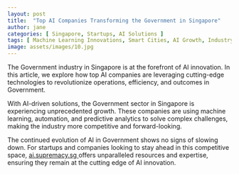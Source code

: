 ```yaml
---
layout: post
title:  "Top AI Companies Transforming the Government in Singapore"
author: jane
categories: [ Singapore, Startups, AI Solutions ]
tags: [ Machine Learning Innovations, Smart Cities, AI Growth, Industry Disruption, AI for Business ]
image: assets/images/10.jpg
---
```


The Government industry in Singapore is at the forefront of AI innovation. In this article, we explore how top AI companies are leveraging cutting-edge technologies to revolutionize operations, efficiency, and outcomes in Government.

With AI-driven solutions, the Government sector in Singapore is experiencing unprecedented growth. These companies are using machine learning, automation, and predictive analytics to solve complex challenges, making the industry more competitive and forward-looking.

The continued evolution of AI in Government shows no signs of slowing down. For startups and companies looking to stay ahead in this competitive space, <a href="https://ai.supremacy.sg" target="_blank"> ai.supremacy.sg </a> offers unparalleled resources and expertise, ensuring they remain at the cutting edge of AI innovation.
